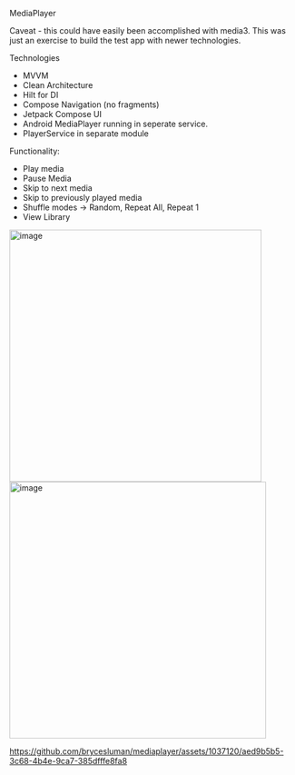 MediaPlayer

Caveat - this could have easily been accomplished with media3. This was just an exercise to build the test app with newer technologies.

Technologies
 - MVVM
 - Clean Architecture
 - Hilt for DI
 - Compose Navigation (no fragments)
 - Jetpack Compose UI
 - Android MediaPlayer running in seperate service.
 - PlayerService in separate module

Functionality:
 - Play media
 - Pause Media
 - Skip to next media
 - Skip to previously played media
 - Shuffle modes -> Random, Repeat All, Repeat 1
 - View Library

<img width="444" alt="image" src="https://github.com/brycesluman/mediaplayer/assets/1037120/d11df0a7-41e9-4b89-ae1d-e9cf25edf4d2">

<img width="452" alt="image" src="https://github.com/brycesluman/mediaplayer/assets/1037120/c3a2cbf8-c214-437d-9db0-5f6cdb741e2b">

https://github.com/brycesluman/mediaplayer/assets/1037120/aed9b5b5-3c68-4b4e-9ca7-385dfffe8fa8
